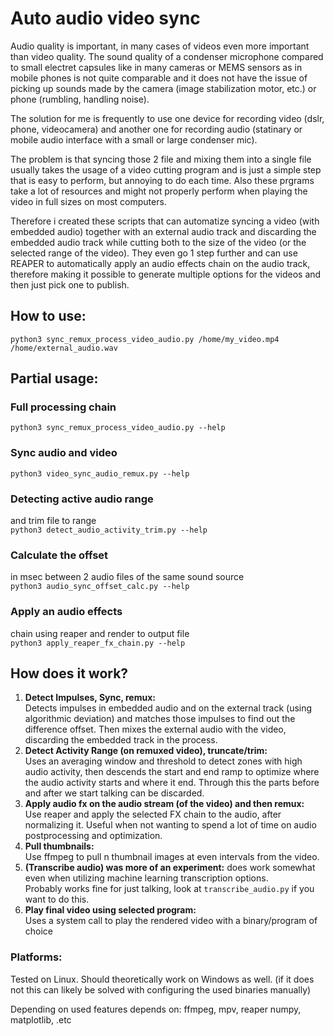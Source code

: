 # Auto audio video sync

Audio quality is important, in many cases of videos even more important than video quality.
The sound quality of a condenser microphone compared to small electret capsules like in many cameras or
MEMS sensors as in mobile phones is not quite comparable and it does not have the issue of picking up
sounds made by the camera (image stabilization motor, etc.) or phone (rumbling, handling noise).

The solution for me is frequently to use one device for recording video (dslr, phone, videocamera)
and another one for recording audio (statinary or mobile audio interface with a small or large condenser mic).

The problem is that syncing those 2 file and mixing them into a single file usually takes the usage of a
video cutting program and is just a simple step that is easy to perform, but annoying to do each time.
Also these prgrams take a lot of resources and might not properly perform when playing the video in full sizes on most computers.

Therefore i created these scripts that can automatize syncing a video (with embedded audio) together with an external audio
track and discarding the embedded audio track while cutting both to the size of the video (or the selected range of the video).
They even go 1 step further and can use REAPER to automatically apply an audio effects chain on the audio track,
therefore making it possible to generate multiple options for the videos and then just pick one to publish.

## How to use:
``python3 sync_remux_process_video_audio.py /home/my_video.mp4 /home/external_audio.wav``

## Partial usage:
### Full processing chain  
``python3 sync_remux_process_video_audio.py --help``  
### Sync audio and video  
``python3 video_sync_audio_remux.py --help``  
### Detecting active audio range  
 and trim file to range    
``python3 detect_audio_activity_trim.py --help``  
### Calculate the offset  
in msec between 2 audio files of the same sound source    
``python3 audio_sync_offset_calc.py --help``  
### Apply an audio effects  
chain using reaper and render to output file    
``python3 apply_reaper_fx_chain.py --help``  

## How does it work?
1. **Detect Impulses, Sync, remux:**  
Detects impulses in embedded audio and on the external track (using algorithmic deviation) and matches those impulses to find out the difference offset.
Then mixes the external audio with the video, discarding the embedded track in the process.
2. **Detect Activity Range (on remuxed video), truncate/trim:**  
Uses an averaging window and threshold to detect zones with high audio activity, then descends the start and end ramp to optimize
where the audio activity starts and where it end.
Through this the parts before and after we start talking can be discarded.
3. **Apply audio fx on the audio stream (of the video) and then remux:**  
Use reaper and apply the selected FX chain to the audio, after normalizing it.
Useful when not wanting to spend a lot of time on audio postprocessing and optimization.
4. **Pull thumbnails:**  
Use ffmpeg to pull n thumbnail images at even intervals from the video.
5. **(Transcribe audio) was more of an experiment:** 
does work somewhat even when utilizing machine learning transcription options.  
Probably works fine for just talking, look at `transcribe_audio.py` if you want to do this.
6. **Play final video using selected program:**  
Uses a system call to play the rendered video with a binary/program of choice

### Platforms:
Tested on Linux.
Should theoretically work on Windows as well. (if it does not this can likely be solved with configuring the used binaries manually)

Depending on used features depends on:
ffmpeg, mpv, reaper
numpy, matplotlib, .etc
